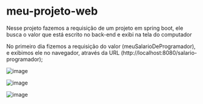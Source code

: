 # meu-projeto-web
Nesse projeto fazemos a requisição de um projeto em spring boot, ele busca o valor que está escrito no back-end e exibi na tela do computador

No primeiro dia fizemos a requisição do valor (meuSalarioDeProgramador), e exibimos ele no navegador, através da URL (http://localhost:8080/salario-programador);

![image](https://github.com/MuriloAlmeid/meu-projeto-web/assets/125038277/72a4e8f6-c40e-4add-97b6-4b8499522c43)

![image](https://github.com/MuriloAlmeid/meu-projeto-web/assets/125038277/95b8c9cd-4a9a-4401-b7a2-c5f77c8ad168)

![image](https://github.com/MuriloAlmeid/meu-projeto-web/assets/125038277/c9aed9bc-3a5d-477d-87ce-1ddaecd802de)
